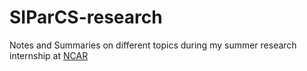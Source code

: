 # SIParCS-research
Notes and Summaries on different topics during my summer research internship at [NCAR]()
